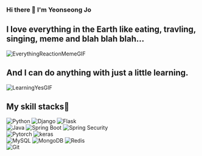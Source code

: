### Hi there 👋 I'm Yeonseong Jo
<h2> I love everything in the Earth like eating, travling, singing, meme and blah blah blah...</h2>

![EverythingReactionMemeGIF](https://user-images.githubusercontent.com/76899755/216822373-8de269bd-8f0f-4b8f-b3a1-079acf89621e.gif)


<h2> And I can do anything with just a little learning.</h2>

![LearningYesGIF](https://user-images.githubusercontent.com/76899755/216823006-8bd8f2b5-69d5-4bab-8779-2e7c58367b0e.gif)

<h2> My skill stacks🧩</h2>

![Python](https://img.shields.io/badge/-Python-3776AB?style=flat&logo=Python&logoColor=ffffff)
![Django](https://img.shields.io/badge/-django-092E20?style=flat&logo=django&logoColor=ffffff)
![Flask](https://img.shields.io/badge/-flask-000000?style=flat&logo=flask&logoColor=ffffff)
<br>
![Java](https://img.shields.io/badge/-Java-007396?style=flat&logo=Java&logoColor=ffffff)
![Spring Boot](https://img.shields.io/badge/springboot-6DB33F?style=for-the-badge&logo=springboot&logoColor=ffffff)
![Spring Security](https://img.shields.io/badge/springsecurity-6DB33F?style=for-the-badge&logo=springsecurityt&logoColor=ffffff)
<br>
![Pytorch](https://img.shields.io/badge/-pytorch-EE4C2C?style=flar&logo=pytorch&logoColor=ffffff)
![keras](https://img.shields.io/badge/-keras-D00000?style=flat&logo=keras&logoColor=ffffff)
<br>
![MySQL](https://img.shields.io/badge/-MySQL-4479A1?style=flat&logo=mysql&logoColor=ffffff)
![MongoDB](https://img.shields.io/badge/-MongoDB-47A248?style=flat&logo=mongodb&logoColor=ffffff)
![Redis](https://img.shields.io/badge/-Redis-DC382D?style=flat&logo=redis&logoColor=ffffff)
<br>
![Git](https://img.shields.io/badge/-Git-F05032?style=flat&logo=git&logoColor=ffffff)
